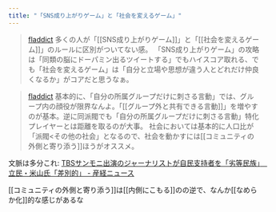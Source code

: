 ```yaml
---
title: "「SNS成り上がりゲーム」と「社会を変えるゲーム」"
---
```


> [fladdict](https://x.com/fladdict/status/1835510887647723976) 多くの人が「[[SNS成り上がりゲーム]]」と「[[社会を変えるゲーム]]」のルールに区別がついてない感。
>  「SNS成り上がりゲーム」の攻略は「同類の脳にドーパミン出るツイートする」でもハイスコア取れる、でも「社会を変えるゲーム」は「自分と立場や思想が違う人とどれだけ仲良くなるか」がコアだと思うなぁ。

> [fladdict](https://x.com/fladdict/status/1835516336564531455) 基本的に、「自分の所属グループだけに刺さる言動」では、グループ内の顔役が限界なんよ。「[[グループ外と共有できる言動]]」を増やすのが基本。逆に同派閥でも「自分の所属グループだけに刺さる言動」特化プレイヤーとは距離を取るのが大事。
>  社会においては基本的に人口比が「派閥<その他の社会」となるので、社会を動かすには[[コミュニティの外側と寄り添う]]ほうがオススメ。

文脈は多分これ: [TBSサンモニ出演のジャーナリストが自民支持者を「劣等民族」　立民・米山氏「差別的」 - 産経ニュース](https://www.sankei.com/article/20240917-EQ4JQNU7CRBQNO67YXH4RW25TQ/)

[[コミュニティの外側と寄り添う]]は[[内側にこもる]]のの逆で、なんか[[なめらか化]]的な感じがあるな
